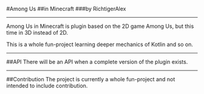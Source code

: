 #Among Us
##in Minecraft
###by RichtigerAlex

---
Among Us in Minecraft is plugin based on the 2D game Among Us, but this time in 3D instead of 2D.

This is a whole fun-project learning deeper mechanics of Kotlin and so on.

---
##API
There will be an API when a complete version of the plugin exists.

---
##Contribution
The project is currently a whole fun-project and not intended to include contribution.